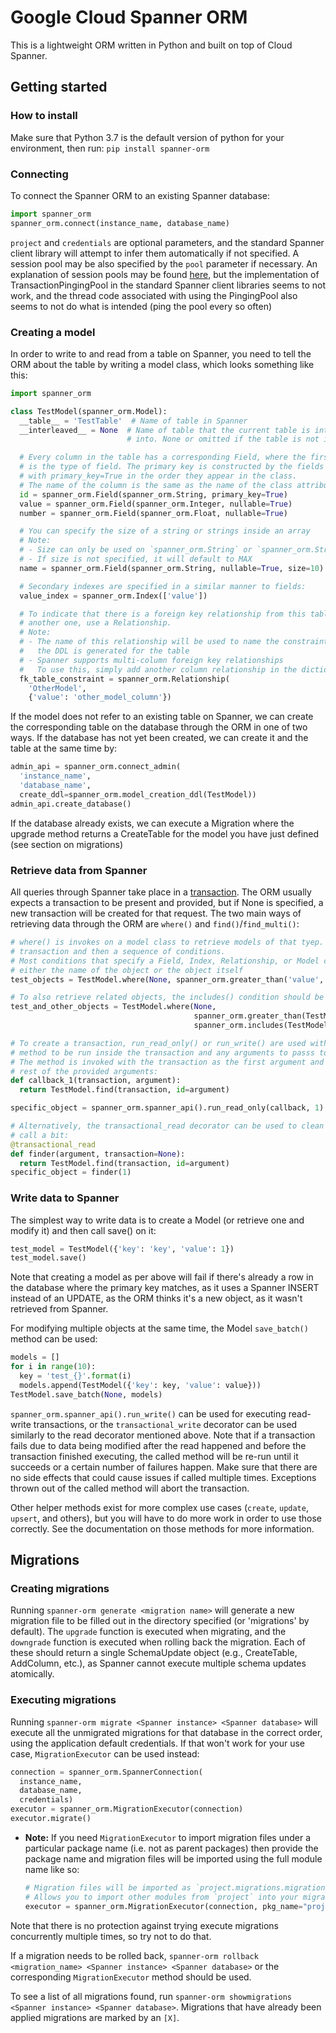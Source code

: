 # Google Cloud Spanner ORM

This is a lightweight ORM written in Python and built on top of Cloud Spanner.

## Getting started

### How to install

Make sure that Python 3.7 is the default version of python for your environment,
then run:
`pip install spanner-orm`

### Connecting

To connect the Spanner ORM to an existing Spanner database:

```python
import spanner_orm
spanner_orm.connect(instance_name, database_name)
```

`project` and `credentials` are optional parameters, and the standard Spanner
client library will attempt to infer them automatically if not specified.
A session pool may be also specified by the `pool` parameter if necessary. An
explanation of session pools may be found
[here](https://googleapis.github.io/google-cloud-python/latest/spanner/advanced-session-pool-topics.html),
but the implementation of TransactionPingingPool in the standard Spanner client
libraries seems to not work, and the thread code associated with using the PingingPool
also seems to not do what is intended (ping the pool every so often)

### Creating a model

In order to write to and read from a table on Spanner, you need to tell the ORM
about the table by writing a model class, which looks something like this:

```python
import spanner_orm

class TestModel(spanner_orm.Model):
  __table__ = 'TestTable'  # Name of table in Spanner
  __interleaved__ = None  # Name of table that the current table is interleaved
                          # into. None or omitted if the table is not interleaved

  # Every column in the table has a corresponding Field, where the first parameter
  # is the type of field. The primary key is constructed by the fields labeled
  # with primary_key=True in the order they appear in the class.
  # The name of the column is the same as the name of the class attribute
  id = spanner_orm.Field(spanner_orm.String, primary_key=True)
  value = spanner_orm.Field(spanner_orm.Integer, nullable=True)
  number = spanner_orm.Field(spanner_orm.Float, nullable=True)

  # You can specify the size of a string or strings inside an array
  # Note:
  # - Size can only be used on `spanner_orm.String` or `spanner_orm.StringArray`
  # - If size is not specified, it will default to MAX
  name = spanner_orm.Field(spanner_orm.String, nullable=True, size=10)

  # Secondary indexes are specified in a similar manner to fields:
  value_index = spanner_orm.Index(['value'])

  # To indicate that there is a foreign key relationship from this table to
  # another one, use a Relationship.
  # Note:
  # - The name of this relationship will be used to name the constraint when
  #   the DDL is generated for the table
  # - Spanner supports multi-column foreign key relationships
  #   To use this, simply add another column relationship in the dictionary
  fk_table_constraint = spanner_orm.Relationship(
    'OtherModel',
    {'value': 'other_model_column'})
```

If the model does not refer to an existing table on Spanner, we can create
the corresponding table on the database through the ORM in one of two ways. If
the database has not yet been created, we can create it and the table at the
same time by:

```python
admin_api = spanner_orm.connect_admin(
  'instance_name',
  'database_name',
  create_ddl=spanner_orm.model_creation_ddl(TestModel))
admin_api.create_database()
```

If the database already exists, we can execute a Migration where the upgrade
method returns a CreateTable for the model you have just defined (see section
on migrations)

### Retrieve data from Spanner

All queries through Spanner take place in a
[transaction](https://cloud.google.com/spanner/docs/transactions). The ORM
usually expects a transaction to be present and provided, but if None is
specified, a new transaction will be created for that request.
The two main ways of retrieving data through the ORM are `where()` and
`find()`/`find_multi()`:

```python
# where() is invokes on a model class to retrieve models of that tyep. it takes a
# transaction and then a sequence of conditions.
# Most conditions that specify a Field, Index, Relationship, or Model can take
# either the name of the object or the object itself
test_objects = TestModel.where(None, spanner_orm.greater_than('value', '50'))

# To also retrieve related objects, the includes() condition should be used:
test_and_other_objects = TestModel.where(None,
                                         spanner_orm.greater_than(TestModel.value, '50'),
                                         spanner_orm.includes(TestModel.fake_relationship))

# To create a transaction, run_read_only() or run_write() are used with the
# method to be run inside the transaction and any arguments to passs to the method.
# The method is invoked with the transaction as the first argument and then the
# rest of the provided arguments:
def callback_1(transaction, argument):
  return TestModel.find(transaction, id=argument)

specific_object = spanner_orm.spanner_api().run_read_only(callback, 1)

# Alternatively, the transactional_read decorator can be used to clean up the
# call a bit:
@transactional_read
def finder(argument, transaction=None):
  return TestModel.find(transaction, id=argument)
specific_object = finder(1)
```

### Write data to Spanner

The simplest way to write data is to create a Model (or retrieve one and modify
it) and then call save() on it:

```python
test_model = TestModel({'key': 'key', 'value': 1})
test_model.save()
```

Note that creating a model as per above will fail if there's already a row in
the database where the primary key matches, as it uses a Spanner INSERT instead
of an UPDATE, as the ORM thinks it's a new object, as it wasn't retrieved from
Spanner.

For modifying multiple objects at the same time, the Model `save_batch()` method
can be used:

```python
models = []
for i in range(10):
  key = 'test_{}'.format(i)
  models.append(TestModel({'key': key, 'value': value}))
TestModel.save_batch(None, models)
```

`spanner_orm.spanner_api().run_write()` can be used for executing read-write
transactions, or the `transactional_write` decorator can be used similarly
to the read decorator mentioned above. Note that if a transaction fails due to
data being modified after the read happened and before the transaction finished
executing, the called method will be re-run until it succeeds or a certain
number of failures happen. Make sure that there are no side effects that could
cause issues if called multiple times. Exceptions thrown out of the called
method will abort the transaction.

Other helper methods exist for more complex use cases (`create`, `update`,
`upsert`, and others), but you will have to do more work in order to use those
correctly. See the documentation on those methods for more information.

## Migrations

### Creating migrations

Running `spanner-orm generate <migration name>` will generate a new
migration file to be filled out in the directory specified (or 'migrations' by
default). The `upgrade` function is executed when migrating, and the
`downgrade` function is executed when rolling back the migration. Each of
these should return a single SchemaUpdate object (e.g., CreateTable, AddColumn,
etc.), as Spanner cannot execute multiple schema updates atomically.

### Executing migrations

Running `spanner-orm migrate <Spanner instance> <Spanner database>` will
execute all the unmigrated migrations for that database in the correct order,
using the application default credentials. If that won't work for your use case,
`MigrationExecutor` can be used instead:

```python
connection = spanner_orm.SpannerConnection(
  instance_name,
  database_name,
  credentials)
executor = spanner_orm.MigrationExecutor(connection)
executor.migrate()
```

- **Note:** If you need `MigrationExecutor` to import migration files under a
  particular package name (i.e. not as parent packages) then provide the package
  name and migration files will be imported using the full module name like so:

  ```python
  # Migration files will be imported as `project.migrations.migration_name`
  # Allows you to import other modules from `project` into your migration files
  executor = spanner_orm.MigrationExecutor(connection, pkg_name="project.migrations")
  ```

Note that there is no protection against trying execute migrations concurrently
multiple times, so try not to do that.

If a migration needs to be rolled back,
`spanner-orm rollback <migration_name> <Spanner instance> <Spanner database>`
or the corresponding `MigrationExecutor` method should be used.

To see a list of all migrations found, run `spanner-orm showmigrations <Spanner instance> <Spanner database>`.
Migrations that have already been applied migrations are marked by an `[X]`.
